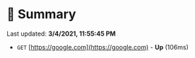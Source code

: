# 📖 Summary
Last updated: **3/4/2021, 11:55:45 PM**

- `GET` [https://google.com](https://google.com) - **Up** (106ms)
